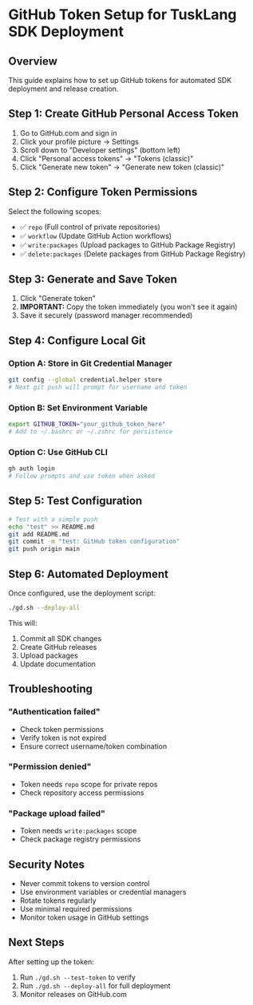 # GitHub Token Setup for TuskLang SDK Deployment

## Overview
This guide explains how to set up GitHub tokens for automated SDK deployment and release creation.

## Step 1: Create GitHub Personal Access Token

1. Go to GitHub.com and sign in
2. Click your profile picture → Settings
3. Scroll down to "Developer settings" (bottom left)
4. Click "Personal access tokens" → "Tokens (classic)"
5. Click "Generate new token" → "Generate new token (classic)"

## Step 2: Configure Token Permissions

Select the following scopes:
- ✅ `repo` (Full control of private repositories)
- ✅ `workflow` (Update GitHub Action workflows)
- ✅ `write:packages` (Upload packages to GitHub Package Registry)
- ✅ `delete:packages` (Delete packages from GitHub Package Registry)

## Step 3: Generate and Save Token

1. Click "Generate token"
2. **IMPORTANT:** Copy the token immediately (you won't see it again)
3. Save it securely (password manager recommended)

## Step 4: Configure Local Git

### Option A: Store in Git Credential Manager
```bash
git config --global credential.helper store
# Next git push will prompt for username and token
```

### Option B: Set Environment Variable
```bash
export GITHUB_TOKEN="your_github_token_here"
# Add to ~/.bashrc or ~/.zshrc for persistence
```

### Option C: Use GitHub CLI
```bash
gh auth login
# Follow prompts and use token when asked
```

## Step 5: Test Configuration

```bash
# Test with a simple push
echo "test" >> README.md
git add README.md
git commit -m "test: GitHub token configuration"
git push origin main
```

## Step 6: Automated Deployment

Once configured, use the deployment script:
```bash
./gd.sh --deploy-all
```

This will:
1. Commit all SDK changes
2. Create GitHub releases
3. Upload packages
4. Update documentation

## Troubleshooting

### "Authentication failed"
- Check token permissions
- Verify token is not expired
- Ensure correct username/token combination

### "Permission denied"
- Token needs `repo` scope for private repos
- Check repository access permissions

### "Package upload failed"
- Token needs `write:packages` scope
- Check package registry permissions

## Security Notes

- Never commit tokens to version control
- Use environment variables or credential managers
- Rotate tokens regularly
- Use minimal required permissions
- Monitor token usage in GitHub settings

## Next Steps

After setting up the token:
1. Run `./gd.sh --test-token` to verify
2. Run `./gd.sh --deploy-all` for full deployment
3. Monitor releases on GitHub.com
